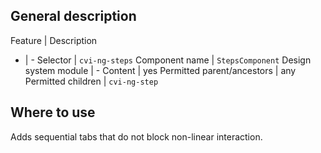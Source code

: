 ## General description

Feature | Description
- | -
Selector | `cvi-ng-steps`
Component name | `StepsComponent`
Design system module | -
Content | yes
Permitted parent/ancestors | any
Permitted children | `cvi-ng-step`

## Where to use

Adds sequential tabs that do not block non-linear interaction.
